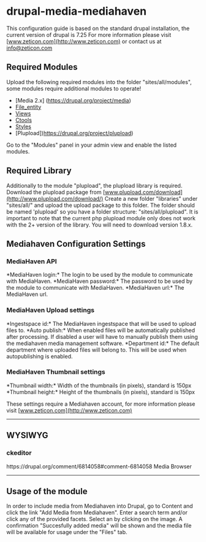 drupal-media-mediahaven
====================

This configuration guide is based on the standard drupal installation, the current version of drupal is 7.25
For more information please visit [www.zeticon.com](http://www.zeticon.com) or contact us at [info@zeticon.com](mailto:info@zeticon.com)

Required Modules
---------------------
Upload the following required modules into the folder "sites/all/modules", some modules require additional modules to operate!
*   [Media 2.x] (https://drupal.org/project/media)
*   [File_entity](https://drupal.org/project/file_entity)
*   [Views](https://drupal.org/project/views)
*   [Ctools](https://drupal.org/project/ctools)
*   [Styles](https://drupal.org/project/styles)
*   [Plupload])https://drupal.org/project/plupload)
	
Go to the "Modules" panel in your admin view and enable the listed modules.

Required Library
---------------------
Additionally to the module "plupload", the plupload library is required.
Download the plupload package from [www.plupload.com/download](http://www.plupload.com/download/)
Create a new folder "libraries" under "sites/all/" and upload the upload package to this folder. The folder should be named 'plupload' so you have a folder structure: "sites/all/plupload". It is important to note that the current php plupload module only does not work with the 2+ version of the library. You will need to download version 1.8.x.

Mediahaven Configuration Settings
---------------------
<h3>MediaHaven API</h3>
*MediaHaven login:* The login to be used by the module to communicate with MediaHaven.
*MediaHaven password:* The password to be used by the module to communicate with MediaHaven.
*MediaHaven url:* The MediaHaven url.
	
<h3>MediaHaven Upload settings</h3>
*Ingestspace id:* The MediaHaven ingestspace that will be used to upload files to.
*Auto publish:* When enabled files will be automatically published after processing. If disabled a user will have to manually publish them using the mediahaven media management software.
*Department id:* The default department where uploaded files will belong to. This will be used when autopublishing is enabled.

<h3>MediaHaven Thumbnail settings</h3>
*Thumbnail width:* Width of the thumbnails (in pixels), standard is 150px
*Thumbnail height:* Height of the thumbnails (in pixels), standard is 150px

These settings require a Mediahaven account, for more information please visit [www.zeticon.com](http://www.zeticon.com)

---------------------

WYSIWYG
---------------------
<h3>ckeditor</h3>
https://drupal.org/comment/6814058#comment-6814058
Media Browser

---------------------

Usage of the module
---------------------
In order to include media from Mediahaven into Drupal, go to Content and click the link "Add Media from Mediahaven".
Enter a search term and/or click any of the provided facets.
Select an by clicking on the image.
A confirmation "Succesfully added media" will be shown and the media file will be available for usage under the "Files" tab.
